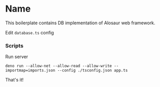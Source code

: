 # Name

This boilerplate contains DB implementation of Alosaur web framework.

Edit `database.ts` config

### Scripts

Run server

```
deno run --allow-net --allow-read --allow-write --importmap=imports.json --config ./tsconfig.json app.ts
```

That's it!
